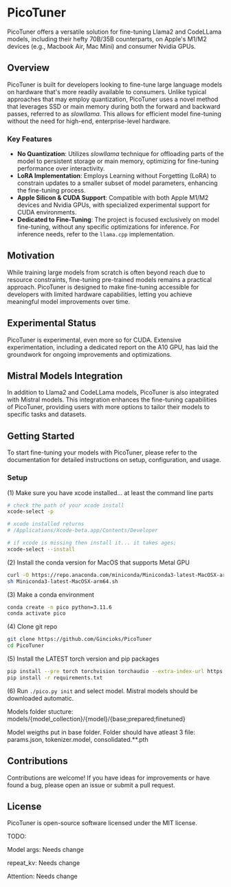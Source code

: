 # PicoTuner

PicoTuner offers a versatile solution for fine-tuning Llama2 and CodeLLama models, including their hefty 70B/35B counterparts, on Apple's M1/M2 devices (e.g., Macbook Air, Mac Mini) and consumer Nvidia GPUs.

## Overview

PicoTuner is built for developers looking to fine-tune large language models on hardware that's more readily available to consumers. Unlike typical approaches that may employ quantization, PicoTuner uses a novel method that leverages SSD or main memory during both the forward and backward passes, referred to as _slowllama_. This allows for efficient model fine-tuning without the need for high-end, enterprise-level hardware.

### Key Features

- **No Quantization**: Utilizes _slowllama_ technique for offloading parts of the model to persistent storage or main memory, optimizing for fine-tuning performance over interactivity.
- **LoRA Implementation**: Employs Learning without Forgetting (LoRA) to constrain updates to a smaller subset of model parameters, enhancing the fine-tuning process.
- **Apple Silicon & CUDA Support**: Compatible with both Apple M1/M2 devices and Nvidia GPUs, with specialized experimental support for CUDA environments.
- **Dedicated to Fine-Tuning**: The project is focused exclusively on model fine-tuning, without any specific optimizations for inference. For inference needs, refer to the `llama.cpp` implementation.

## Motivation

While training large models from scratch is often beyond reach due to resource constraints, fine-tuning pre-trained models remains a practical approach. PicoTuner is designed to make fine-tuning accessible for developers with limited hardware capabilities, letting you achieve meaningful model improvements over time.

## Experimental Status

PicoTuner is experimental, even more so for CUDA. Extensive experimentation, including a dedicated report on the A10 GPU, has laid the groundwork for ongoing improvements and optimizations.

## Mistral Models Integration

In addition to Llama2 and CodeLLama models, PicoTuner is also integrated with Mistral models. This integration enhances the fine-tuning capabilities of PicoTuner, providing users with more options to tailor their models to specific tasks and datasets.

## Getting Started

To start fine-tuning your models with PicoTuner, please refer to the documentation for detailed instructions on setup, configuration, and usage.

### Setup

(1) Make sure you have xcode installed... at least the command line parts

```bash
# check the path of your xcode install
xcode-select -p

# xcode installed returns
# /Applications/Xcode-beta.app/Contents/Developer

# if xcode is missing then install it... it takes ages;
xcode-select --install
```

(2) Install the conda version for MacOS that supports Metal GPU

```bash
curl -O https://repo.anaconda.com/miniconda/Miniconda3-latest-MacOSX-arm64.sh
sh Miniconda3-latest-MacOSX-arm64.sh
```

(3) Make a conda environment

```bash
conda create -n pico python=3.11.6
conda activate pico
```

(4) Clone git repo

```bash
git clone https://github.com/Gincioks/PicoTuner
cd PicoTuner
```

(5) Install the LATEST torch version and pip packages

```bash
pip install --pre torch torchvision torchaudio --extra-index-url https://download.pytorch.org/whl/nightly/cpu
pip install -r requirements.txt
```

(6) Run `./pico.py init` and select model. Mistral models should be downloaded automatic.

Models folder stucture:
models/{model_collection}/{model}/{base;prepared;finetuned}

Model weigths put in base folder. Folder should have atleast 3 file: params.json, tokenizer.model, consolidated.\*\*.pth

## Contributions

Contributions are welcome! If you have ideas for improvements or have found a bug, please open an issue or submit a pull request.

## License

PicoTuner is open-source software licensed under the MIT license.

TODO:

Model args: Needs change

repeat_kv: Needs change

Attention: Needs change
